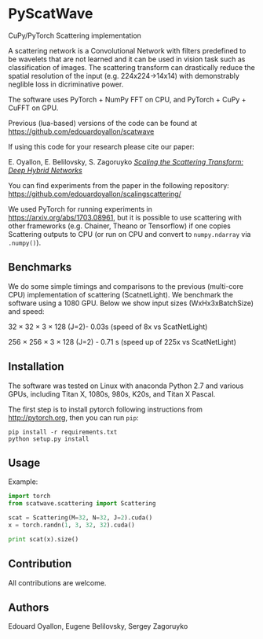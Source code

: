 PyScatWave
==========

CuPy/PyTorch Scattering implementation

A scattering network is a Convolutional Network with filters predefined to be wavelets that are not learned and it can be used in vision task such as classification of images. The scattering transform can drastically reduce the spatial resolution of the input (e.g. 224x224->14x14) with demonstrably neglible loss in dicriminative power.   

The software uses PyTorch + NumPy FFT on CPU, and PyTorch + CuPy + CuFFT on GPU.



Previous (lua-based) versions of the code can be found at <https://github.com/edouardoyallon/scatwave>

If using this code for your research please cite our paper:

E. Oyallon, E. Belilovsky, S. Zagoruyko [*Scaling the Scattering Transform: Deep Hybrid Networks*](https://arxiv.org/abs/1703.08961)

You can find experiments from the paper in the following repository:
https://github.com/edouardoyallon/scalingscattering/

We used PyTorch for running experiments in <https://arxiv.org/abs/1703.08961>,
but it is possible to use scattering with other frameworks (e.g. Chainer, Theano or Tensorflow) if one copies Scattering outputs to CPU (or run on CPU and convert to `numpy.ndarray` via `.numpy()`).

## Benchmarks
We do some simple timings and comparisons to the previous (multi-core CPU) implementation of scattering (ScatnetLight). We benchmark the software using a 1080 GPU. Below we show input sizes (WxHx3xBatchSize) and speed:

32 × 32 × 3 × 128 (J=2)- 0.03s (speed of 8x vs ScatNetLight)

256 × 256 × 3 × 128 (J=2) - 0.71 s (speed up of 225x vs ScatNetLight)

## Installation

The software was tested on Linux with anaconda Python 2.7 and
various GPUs, including Titan X, 1080s, 980s, K20s, and Titan X Pascal.

The first step is to install pytorch following instructions from
<http://pytorch.org>, then you can run `pip`:

```
pip install -r requirements.txt
python setup.py install
```

## Usage

Example:

```python
import torch
from scatwave.scattering import Scattering

scat = Scattering(M=32, N=32, J=2).cuda()
x = torch.randn(1, 3, 32, 32).cuda()

print scat(x).size()
```


## Contribution

All contributions are welcome.


## Authors

Edouard Oyallon, Eugene Belilovsky, Sergey Zagoruyko
